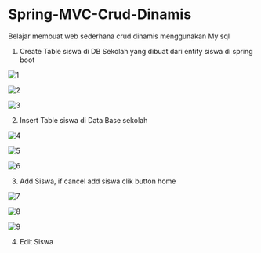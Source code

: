 # Spring-MVC-Crud-Dinamis
Belajar membuat web sederhana crud dinamis menggunakan My sql

1.  Create Table siswa di DB Sekolah yang dibuat dari entity siswa di spring boot

![1](https://user-images.githubusercontent.com/52363455/221920347-a84482da-111c-4217-a075-b0301567ae8b.png)

![2](https://user-images.githubusercontent.com/52363455/221920493-54929f51-bc66-4b9b-ada0-7817615bdb67.png)

![3](https://user-images.githubusercontent.com/52363455/221920794-9ef63644-f9f0-4a5d-b9b1-ca101a221f33.png)

2. Insert Table siswa di Data Base sekolah

![4](https://user-images.githubusercontent.com/52363455/221935690-576a1bd8-b28a-48e2-b70f-823442202e73.png)

![5](https://user-images.githubusercontent.com/52363455/221935714-b3cd127f-a0be-4f51-b722-ce322cedb4ca.png)

![6](https://user-images.githubusercontent.com/52363455/221935729-79cf0bae-e797-4482-95c2-21d2b504e1aa.png)

3. Add Siswa, if cancel add siswa clik button home

![7](https://user-images.githubusercontent.com/52363455/221938466-5d5d0d94-e0e1-4c1e-a272-32481de2f177.png)

![8](https://user-images.githubusercontent.com/52363455/221938513-e4f8ad40-aa84-4991-94f5-66f93735002f.png)

![9](https://user-images.githubusercontent.com/52363455/221938534-ab14f25b-b162-46a4-9bf3-eab4fcf8619b.png)

4. Edit Siswa
